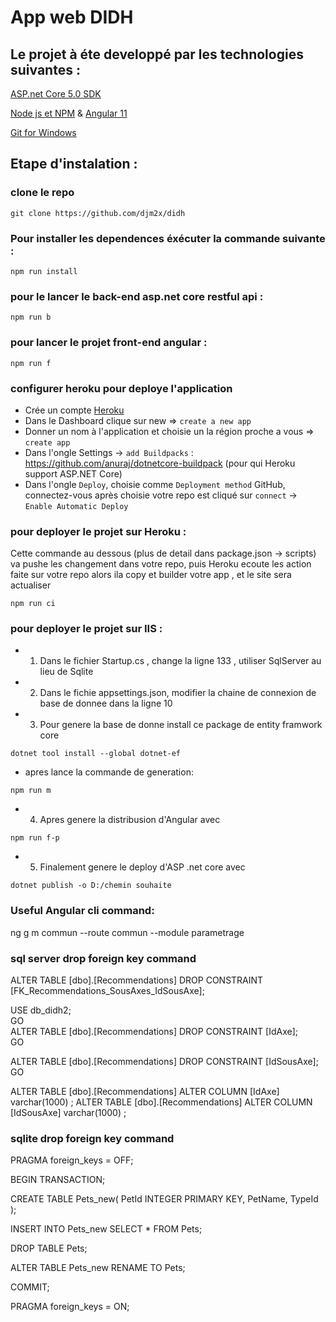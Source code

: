 # App web DIDH

## Le projet à éte developpé par les technologies suivantes : 
[ASP.net Core 5.0 SDK](https://dotnet.microsoft.com/download)

[Node js et NPM](https://nodejs.org/en/download/) & [Angular 11](https://cli.angular.io/)

[Git for Windows](https://git-scm.com/downloads)

## Etape d'instalation : 

### clone le repo
```
git clone https://github.com/djm2x/didh
```

### Pour installer les dependences éxécuter la commande suivante : 
```
npm run install
```

### pour le lancer le back-end asp.net core restful api :
```
npm run b
```

### pour lancer le projet front-end angular : 
```
npm run f 
```

### configurer heroku pour deploye l'application

- Crée un compte [Heroku](https://www.heroku.com/)
- Dans le Dashboard clique sur new => `create a new app`
- Donner un nom à l'application et choisie un la région proche a vous => `create app`
- Dans l'ongle Settings -> `add Buildpacks` : https://github.com/anuraj/dotnetcore-buildpack (pour qui Heroku support ASP.NET Core)
- Dans l'ongle `Deploy`, choisie comme `Deployment method` GitHub, connectez-vous après choisie votre repo est cliqué sur `connect` -> `Enable Automatic Deploy`


### pour deployer le projet sur Heroku : 
Cette commande au dessous (plus de detail dans package.json -> scripts) va pushe les changement dans votre repo, puis Heroku ecoute les action faite sur votre repo alors ila copy et builder votre app , et le site sera actualiser
```
npm run ci 
```
### pour deployer le projet sur IIS : 
- 1. Dans le fichier Startup.cs , change la ligne 133 , utiliser SqlServer au lieu de Sqlite
- 2. Dans le fichie appsettings.json, modifier la chaine de connexion de base de donnee dans la ligne 10
- 3. Pour genere la base de donne install ce package de entity framwork core
```
dotnet tool install --global dotnet-ef
```
- apres lance la commande de generation:
```
npm run m
```
- 4. Apres genere la distribusion d'Angular avec
```
npm run f-p
```
- 5. Finalement genere le deploy d'ASP .net core avec
```
dotnet publish -o D:/chemin souhaite
```

### Useful Angular cli command:
ng g m commun --route commun --module parametrage


### sql server drop foreign key command

ALTER TABLE [dbo].[Recommendations]
DROP CONSTRAINT  [FK_Recommendations_SousAxes_IdSousAxe]; 

USE db_didh2;  
GO  
ALTER TABLE [dbo].[Recommendations]
DROP CONSTRAINT [IdAxe];   
GO  

ALTER TABLE [dbo].[Recommendations]
DROP CONSTRAINT [IdSousAxe];   
GO  

ALTER TABLE [dbo].[Recommendations] ALTER COLUMN [IdAxe] varchar(1000) ; 
ALTER TABLE [dbo].[Recommendations] ALTER COLUMN [IdSousAxe] varchar(1000) ; 

### sqlite drop foreign key command
PRAGMA foreign_keys = OFF;

BEGIN TRANSACTION;

CREATE TABLE Pets_new( 
    PetId INTEGER PRIMARY KEY, 
    PetName,
    TypeId
);

INSERT INTO Pets_new SELECT * FROM Pets;

DROP TABLE Pets;

ALTER TABLE Pets_new RENAME TO Pets;

COMMIT;

PRAGMA foreign_keys = ON;